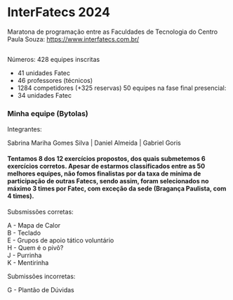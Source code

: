 # InterFatecs 2024

Maratona de programação entre as Faculdades de Tecnologia do Centro Paula Souza:
https://www.interfatecs.com.br/
##

Números:
428 equipes inscritas
- 41 unidades Fatec
- 46 professores (técnicos)
- 1284 competidores (+325 reservas)
50 equipes na fase final presencial:
- 34 unidades Fatec


### Minha equipe (Bytolas) 

Integrantes: 

Sabrina Mariha Gomes Silva | Daniel Almeida | Gabriel Goris 

#### Tentamos 8 dos 12 exercícios propostos, dos quais submetemos 6 exercícios corretos. Apesar de estarmos classificados entre as 50 melhores equipes, não fomos finalistas por da taxa de mínima de participação de outras Fatecs, sendo assim, foram selecionados no máximo 3 times por Fatec, com exceção da sede (Bragança Paulista, com 4 times).

Subsmissões corretas:

A - Mapa de Calor <br>
B - Teclado <br>
E - Grupos de apoio tático voluntário <br>
H - Quem é o pivô? <br>
J - Purrinha <br>
K - Mentirinha <br>

Submissões incorretas:

G - Plantão de Dúvidas
